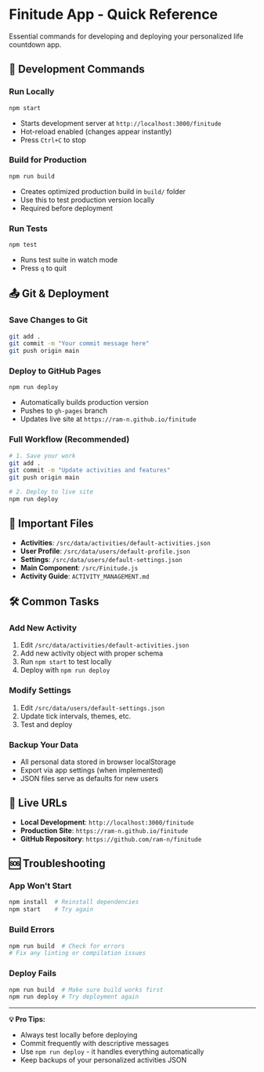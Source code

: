 # Finitude App - Quick Reference

Essential commands for developing and deploying your personalized life countdown app.

## 🚀 Development Commands

### Run Locally
```bash
npm start
```
- Starts development server at `http://localhost:3000/finitude`
- Hot-reload enabled (changes appear instantly)
- Press `Ctrl+C` to stop

### Build for Production
```bash
npm run build
```
- Creates optimized production build in `build/` folder
- Use this to test production version locally
- Required before deployment

### Run Tests
```bash
npm test
```
- Runs test suite in watch mode
- Press `q` to quit

## 📤 Git & Deployment

### Save Changes to Git
```bash
git add .
git commit -m "Your commit message here"
git push origin main
```

### Deploy to GitHub Pages
```bash
npm run deploy
```
- Automatically builds production version
- Pushes to `gh-pages` branch  
- Updates live site at `https://ram-n.github.io/finitude`

### Full Workflow (Recommended)
```bash
# 1. Save your work
git add .
git commit -m "Update activities and features"
git push origin main

# 2. Deploy to live site
npm run deploy
```

## 📁 Important Files

- **Activities**: `/src/data/activities/default-activities.json`
- **User Profile**: `/src/data/users/default-profile.json`
- **Settings**: `/src/data/users/default-settings.json`
- **Main Component**: `/src/Finitude.js`
- **Activity Guide**: `ACTIVITY_MANAGEMENT.md`

## 🛠️ Common Tasks

### Add New Activity
1. Edit `/src/data/activities/default-activities.json`
2. Add new activity object with proper schema
3. Run `npm start` to test locally
4. Deploy with `npm run deploy`

### Modify Settings
1. Edit `/src/data/users/default-settings.json`
2. Update tick intervals, themes, etc.
3. Test and deploy

### Backup Your Data
- All personal data stored in browser localStorage
- Export via app settings (when implemented)
- JSON files serve as defaults for new users

## 🎯 Live URLs

- **Local Development**: `http://localhost:3000/finitude`
- **Production Site**: `https://ram-n.github.io/finitude`
- **GitHub Repository**: `https://github.com/ram-n/finitude`

## 🆘 Troubleshooting

### App Won't Start
```bash
npm install  # Reinstall dependencies
npm start    # Try again
```

### Build Errors
```bash
npm run build  # Check for errors
# Fix any linting or compilation issues
```

### Deploy Fails
```bash
npm run build  # Make sure build works first
npm run deploy # Try deployment again
```

---

**💡 Pro Tips:**
- Always test locally before deploying
- Commit frequently with descriptive messages  
- Use `npm run deploy` - it handles everything automatically
- Keep backups of your personalized activities JSON
